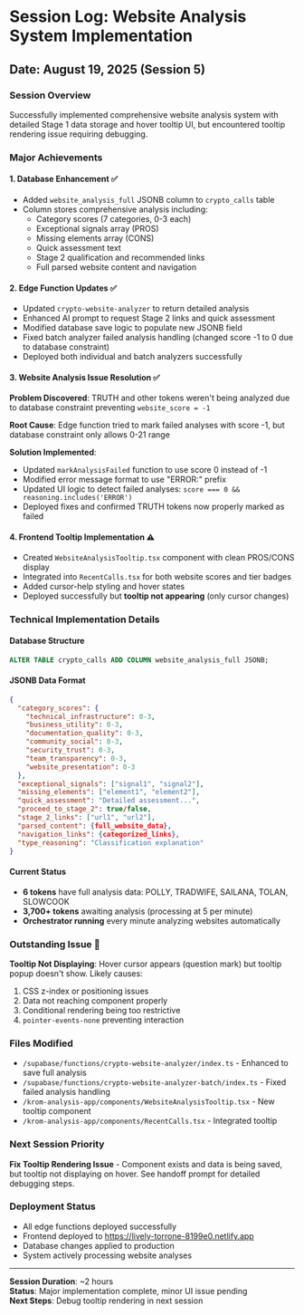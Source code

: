 # Session Log: Website Analysis System Implementation
## Date: August 19, 2025 (Session 5)

### Session Overview
Successfully implemented comprehensive website analysis system with detailed Stage 1 data storage and hover tooltip UI, but encountered tooltip rendering issue requiring debugging.

### Major Achievements

#### 1. Database Enhancement ✅
- Added `website_analysis_full` JSONB column to `crypto_calls` table
- Column stores comprehensive analysis including:
  - Category scores (7 categories, 0-3 each)
  - Exceptional signals array (PROS)
  - Missing elements array (CONS) 
  - Quick assessment text
  - Stage 2 qualification and recommended links
  - Full parsed website content and navigation

#### 2. Edge Function Updates ✅
- Updated `crypto-website-analyzer` to return detailed analysis
- Enhanced AI prompt to request Stage 2 links and quick assessment
- Modified database save logic to populate new JSONB field
- Fixed batch analyzer failed analysis handling (changed score -1 to 0 due to database constraint)
- Deployed both individual and batch analyzers successfully

#### 3. Website Analysis Issue Resolution ✅
**Problem Discovered**: TRUTH and other tokens weren't being analyzed due to database constraint preventing `website_score = -1`

**Root Cause**: Edge function tried to mark failed analyses with score -1, but database constraint only allows 0-21 range

**Solution Implemented**:
- Updated `markAnalysisFailed` function to use score 0 instead of -1
- Modified error message format to use "ERROR:" prefix
- Updated UI logic to detect failed analyses: `score === 0 && reasoning.includes('ERROR')`
- Deployed fixes and confirmed TRUTH tokens now properly marked as failed

#### 4. Frontend Tooltip Implementation ⚠️
- Created `WebsiteAnalysisTooltip.tsx` component with clean PROS/CONS display
- Integrated into `RecentCalls.tsx` for both website scores and tier badges
- Added cursor-help styling and hover states
- Deployed successfully but **tooltip not appearing** (only cursor changes)

### Technical Implementation Details

#### Database Structure
```sql
ALTER TABLE crypto_calls ADD COLUMN website_analysis_full JSONB;
```

#### JSONB Data Format
```json
{
  "category_scores": {
    "technical_infrastructure": 0-3,
    "business_utility": 0-3,
    "documentation_quality": 0-3,
    "community_social": 0-3,
    "security_trust": 0-3,
    "team_transparency": 0-3,
    "website_presentation": 0-3
  },
  "exceptional_signals": ["signal1", "signal2"],
  "missing_elements": ["element1", "element2"],
  "quick_assessment": "Detailed assessment...",
  "proceed_to_stage_2": true/false,
  "stage_2_links": ["url1", "url2"],
  "parsed_content": {full_website_data},
  "navigation_links": {categorized_links},
  "type_reasoning": "Classification explanation"
}
```

#### Current Status
- **6 tokens** have full analysis data: POLLY, TRADWIFE, SAILANA, TOLAN, SLOWCOOK
- **3,700+ tokens** awaiting analysis (processing at 5 per minute)
- **Orchestrator running** every minute analyzing websites automatically

### Outstanding Issue 🔧
**Tooltip Not Displaying**: Hover cursor appears (question mark) but tooltip popup doesn't show. Likely causes:
1. CSS z-index or positioning issues
2. Data not reaching component properly
3. Conditional rendering being too restrictive
4. `pointer-events-none` preventing interaction

### Files Modified
- `/supabase/functions/crypto-website-analyzer/index.ts` - Enhanced to save full analysis
- `/supabase/functions/crypto-website-analyzer-batch/index.ts` - Fixed failed analysis handling
- `/krom-analysis-app/components/WebsiteAnalysisTooltip.tsx` - New tooltip component
- `/krom-analysis-app/components/RecentCalls.tsx` - Integrated tooltip

### Next Session Priority
**Fix Tooltip Rendering Issue** - Component exists and data is being saved, but tooltip not displaying on hover. See handoff prompt for detailed debugging steps.

### Deployment Status
- All edge functions deployed successfully
- Frontend deployed to https://lively-torrone-8199e0.netlify.app
- Database changes applied to production
- System actively processing website analyses

---
**Session Duration**: ~2 hours  
**Status**: Major implementation complete, minor UI issue pending  
**Next Steps**: Debug tooltip rendering in next session